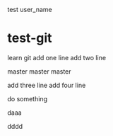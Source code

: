 test user_name
# test-git
learn git 
add one line
add two line

master 
master
master

add three line 
add four line

do something





daaa

dddd

